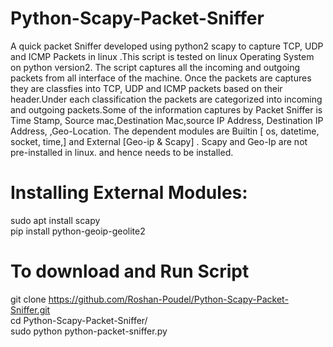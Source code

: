 # Python-Scapy-Packet-Sniffer
A quick packet Sniffer developed using python2 scapy to capture TCP, UDP and ICMP Packets in linux .This script is tested on linux Operating System on python version2. The script captures all the incoming and outgoing packets from all interface of the machine. Once the packets are captures they are classfies into TCP, UDP and ICMP packets based on their header.Under each classification the packets are categorized into incoming and outgoing packets.Some of the information captures by Packet Sniffer is Time Stamp, Source mac,Destination Mac,source IP Address, Destination IP Address, 
,Geo-Location. The dependent modules are Builtin [ os, datetime, socket, time,] and External [Geo-ip & Scapy] . Scapy and Geo-Ip are not pre-installed in linux.
and hence needs to be installed.

# Installing External Modules:      
sudo apt install scapy  
pip install python-geoip-geolite2    

# To download and Run Script
git clone https://github.com/Roshan-Poudel/Python-Scapy-Packet-Sniffer.git  
cd Python-Scapy-Packet-Sniffer/  
sudo python python-packet-sniffer.py       
